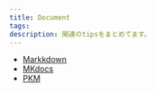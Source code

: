 ```yaml
---
title: Document
tags:
description: 関連のtipsをまとめてます。
---
```


- [Markkdown](./markdown/index.md)
- [MKdocs](./mkdocs/index.md)
- [PKM](./pkm/index.md)
